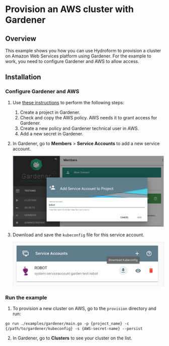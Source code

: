 # Provision an AWS cluster with Gardener

## Overview

This example shows you how you can use Hydroform to provision a cluster on Amazon Web Services platform using Gardener. For the example to work, you need to configure Gardener and AWS to allow access. 


## Installation

### Configure Gardener and AWS


1. Use [these instructions](https://gardener.cloud/050-tutorials/content/howto/gardener_aws/) to perform the following steps:

    1. Create a project in Gardener.
    2. Check and copy the AWS policy. AWS needs it to grant access for Gardener.
    3. Create a new policy and Gardener technical user in AWS.
    4. Add a new secret in Gardener. 

2. In Gardener, go to **Members** > **Service Accounts** to add a new service account. 

    ![Add Service Account](../assets/add-service-account.png)

3. Download and save the `kubeconfig` file for this service account. 

    ![Download kubeconfig](../assets/download-kubeconfig.png)

### Run the example

1. To provision a new cluster on AWS, go to the `provision` directory and run:

```
go run ./examples/gardener/main.go -p {project_name} -c {/path/to/gardener/kubeconfig} -s {AWS-secret-name} --persist
```
2. In Gardener, go to **Clusters** to see your cluster on the list.